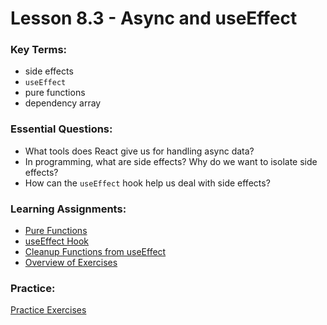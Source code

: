 # Lesson 8.3 - Async and useEffect

### Key Terms:

+ side effects
+ `useEffect`
+ pure functions
+ dependency array

### Essential Questions:

+ What tools does React give us for handling async data?
+ In programming, what are side effects? Why do we want to isolate side effects?
+ How can the `useEffect` hook help us deal with side effects?

### Learning Assignments:

+ [Pure Functions](https://medium.com/javascript-scene/master-the-javascript-interview-what-is-a-pure-function-d1c076bec976)
+ [useEffect Hook](https://reactjs.org/docs/hooks-effect.html)
+ [Cleanup Functions from useEffect](https://juliangaramendy.dev/use-promise-subscription/)
+ [Overview of Exercises](./app/README.md)

### Practice:

[Practice Exercises](./practice/exercises.md)
